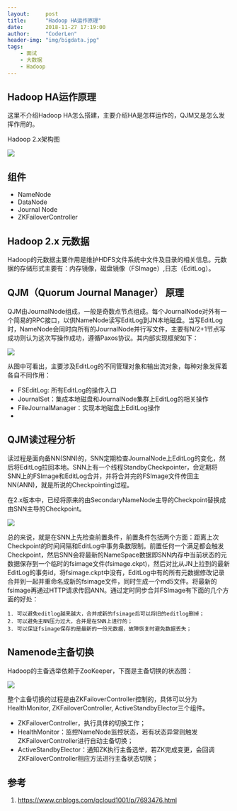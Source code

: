 ```yaml
---
layout:     post
title:      "Hadoop HA运作原理"
date:       2018-11-27 17:19:00
author:     "CoderLen"
header-img: "img/bigdata.jpg"
tags:
    - 面试
    - 大数据
    - Hadoop
---
```


## Hadoop HA运作原理



这里不介绍Hadoop HA怎么搭建，主要介绍HA是怎样运作的，QJM又是怎么发挥作用的。

Hadoop 2.x架构图

![](https://blog-10039692.file.myqcloud.com/1508123304408_8679_1508123329295.png)



## 组件

- NameNode
- DataNode
- Journal Node
- ZKFailoverController



## Hadoop 2.x 元数据

Hadoop的元数据主要作用是维护HDFS文件系统中文件及目录的相关信息。元数据的存储形式主要有：内存镜像，磁盘镜像（FSImage）,日志（EditLog）。





## QJM（Quorum Journal Manager） 原理

QJM由JournalNode组成，一般是奇数点节点组成。每个JournalNode对外有一个简易的RPC接口，以供NameNode读写EditLog到JN本地磁盘。当写EditLog时，NameNode会同时向所有的JournalNode并行写文件，主要有N/2+1节点写成功则认为这次写操作成功，遵循Paxos协议。其内部实现框架如下：

![](https://blog-10039692.file.myqcloud.com/1508123397521_3709_1508123422520.png)

从图中可看出，主要涉及EditLog的不同管理对象和输出流对象，每种对象发挥着各自不同作用：

- FSEditLog: 所有EditLog的操作入口
- JournalSet：集成本地磁盘和JournalNode集群上EditLog的相关操作
- FileJournalManager：实现本地磁盘上EditLog操作
- 

## QJM读过程分析

读过程是面向备NN(SNN)的，SNN定期检查JournalNode上EditLog的变化，然后将EditLog拉回本地。SNN上有一个线程StandbyCheckpointer，会定期将SNN上的FSImage和EditLog合并，并将合并完的FSImage文件传回主NN(ANN)，就是所说的Checkpointing过程。

在2.x版本中，已经将原来的由SecondaryNameNode主导的Checkpoint替换成由SNN主导的Checkpoint。

![](https://blog-10039692.file.myqcloud.com/1508123569245_7882_1508123594226.png)

总的来说，就是在SNN上先检查前置条件，前置条件包括两个方面：距离上次Checkpoint的时间间隔和EditLog中事务条数限制。前置任何一个满足都会触发Checkpoint，然后SNN会将最新的NameSpace数据即SNN内存中当前状态的元数据保存到一个临时的fsimage文件(fsimage.ckpt)，然后对比从JN上拉到的最新EditLog的事务id，将fsimage.ckpt中没有，EditLog中有的所有元数据修改记录合并到一起并重命名成新的fsimage文件，同时生成一个md5文件。将最新的fsimage再通过HTTP请求传回ANN。通过定时同步合并FSImage有下面的几个方面的好处：

 	1. 可以避免editlog越来越大，合并成新的fsimage后可以将旧的editlog删掉；
 	2. 可以避免主NN压力过大，合并是在SNN上进行的；
 	3. 可以保证fsimage保存的是最新的一份元数据，故障恢复时避免数据丢失；



## Namenode主备切换

Hadoop的主备选举依赖于ZooKeeper，下面是主备切换的状态图：

![](https://blog-10039692.file.myqcloud.com/1508123600971_8356_1508123625810.png)



整个主备切换的过程是由ZKFailoverController控制的，具体可以分为HealthMonitor, ZKFailoverController, ActiveStandbyElector三个组件。

- ZKFailoverController，执行具体的切换工作；
- HealthMonitor：监控NameNode监控状态，若有状态异常则触发ZKFailoverController进行自动主备切换；
- ActiveStandbyElector：通知ZK执行主备选举，若ZK完成变更，会回调ZKFailoverController相应方法进行主备状态切换；





## 参考

1. https://www.cnblogs.com/qcloud1001/p/7693476.html